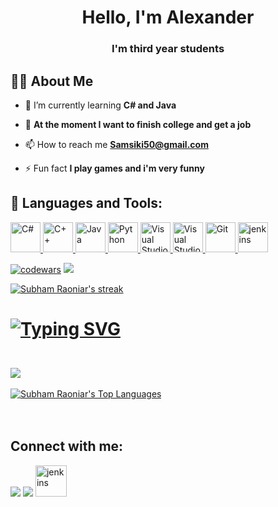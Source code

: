 <h1 align="center">Hello, I'm Alexander</h1>
<h3 align="center">I'm third year students</h3>


## 🙋‍♂️ About Me

- 🌱 I’m currently learning **C# and Java**

- 👯 **At the moment I want to finish college and get a job**

- 📫 How to reach me **Samsiki50@gmail.com**

- ⚡ Fun fact **I play games and i'm very funny**

## 🚀 Languages and Tools:

<p align="left"> 
    <a target="_blank" href = "https://github.com/Nariett/CSLabs"> <img src="https://cdn.jsdelivr.net/gh/devicons/devicon/icons/csharp/csharp-original.svg"alt="C#" width="48" height="48"/> </a>
    <a target="_blank" href = "https://github.com/Nariett/CppLabs"> <img src="https://cdn.jsdelivr.net/gh/devicons/devicon/icons/cplusplus/cplusplus-original.svg"alt="C++" width="48" height="48"/> </a>
    <a target="_blank" href = "https://github.com/Nariett/JavaLabs"> <img src="https://cdn.jsdelivr.net/gh/devicons/devicon/icons/java/java-original.svg"alt="Java" width="48" height="48"/> </a>
    <a target="_blank" href = "https://github.com/Nariett/PythonLabs"> <img src="https://cdn.jsdelivr.net/gh/devicons/devicon/icons/python/python-original.svg"alt="Python" width="48" height="48"/> </a>
    <a target="_blank"  href = "https://ru.wikipedia.org/wiki/Microsoft_Visual_Studio"> <img src="https://img.icons8.com/fluency/512/visual-studio.png" alt="Visual Studio Community" width="48" height="48"/> </a> 
    <a target="_blank"  href = "https://ru.wikipedia.org/wiki/Visual_Studio_Code"> <img src="https://cdn.jsdelivr.net/gh/devicons/devicon/icons/vscode/vscode-original.svg" alt="Visual Studio Code" width="48" height="48"/> </a>  
    <a target="_blank"  href = "https://ru.wikipedia.org/wiki/Git"> <img src="https://cdn.jsdelivr.net/gh/devicons/devicon/icons/git/git-original.svg"alt="Git" width="48" height="48"/> </a> 
    <a target="_blank"  href = "https://ru.wikipedia.org/wiki/IntelliJ_IDEA"> <img src="https://img.icons8.com/color/512/intellij-idea.png"alt="jenkins" width="48" height="48"/> </a> 
    
    
</p>

[![codewars](https://www.codewars.com/users/Samsik/badges/micro)](https://www.codewars.com/users/username) 
![](https://komarev.com/ghpvc/?username=your-github-nariett)
<br/>

<p align="left">
    <a href="https://github.com/SubhamRaoniar28/github-readme-streak-stats">
        <img title="🔥 Get streak stats for your profile at git.io/streak-stats" alt="Subham Raoniar's streak" src="https://github-readme-streak-stats.herokuapp.com/?user=Nariett&theme=black-ice&hide_border=true&stroke=0000&background=060A0CD0"/>
    </a>
</p>

<h1 align="left"

[![Typing SVG](https://readme-typing-svg.herokuapp.com?color=%2336BCF7&duration=4400&center=true&width=200&height=25&lines=My+GitHub+Stats)](https://git.io/typing-svg)
</h1>
  <br/>
  <a title="Sasha Samoilov's GitHub Stats">
		<img align="center" src="https://github-readme-stats.vercel.app/api?username=Nariett&custom_title=Github%20Stats&count_private=true&include_all_commits=true&hide=contribs&show_icons=true&line_height=24&hide_border=true&bg_color=0D1117&theme=react" /></a>
  <br/>
<br/>
<a href="https://github.com/anuraghazra/github-readme-stats"><img alt="Subham Raoniar's Top Languages" src="https://github-readme-stats.vercel.app/api/top-langs/?username=Nariett&layout=compact&theme=react&hide_border=true&bg_color=0D1117" /></a>
<br/>
<br/>
<br/>

## Connect with me:
<p align="left">

<a href = "https://www.instagram.com/mini_biolog/"><img src="https://img.icons8.com/fluent/48/000000/instagram-new.png"/></a>
<a href = "https://t.me/mini_biolog"><img src="https://img.icons8.com/fluency/48/000000/telegram-app.png"/></a>
<a href = "https://discordapp.com/users/564182094826176550/"><img src="https://img.icons8.com/color/344/discord-new-logo.png"
alt="jenkins" width="50" height="50"/> </a> 
</p>
